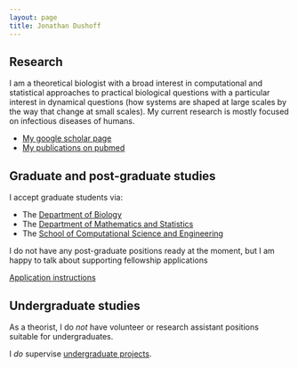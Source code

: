 ```yaml
---
layout: page
title: Jonathan Dushoff
---
```


## Research

I am a theoretical biologist with a broad interest in computational and statistical approaches to practical biological questions with a particular interest in dynamical questions (how systems are shaped at large scales by the way that change at small scales). My current research is mostly focused on infectious diseases of humans.

* [My google scholar page](https://scholar.google.ca/citations?user=yVwAcxMAAAAJ&hl)
* [My publications on pubmed](https://www.ncbi.nlm.nih.gov/pubmed/?term=%22dushoff+j*%22%5Bau%5D)

## Graduate and post-graduate studies

I accept graduate students via:

* The [Department of Biology](http://www.biology.mcmaster.ca/)
* The [Department of Mathematics and Statistics](http://www.math.mcmaster.ca/)
* The [School of Computational Science and Engineering](http://computational.mcmaster.ca/graduate-studies.html)

I do not have any post-graduate positions ready at the moment, but I am happy to talk about supporting fellowship applications

[Application instructions](jd/grad.html)

## Undergraduate studies

As a theorist, I do _not_ have volunteer or research assistant positions suitable for undergraduates.

I _do_ supervise [undergraduate projects](jd/undergrad.html).
